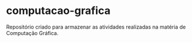# computacao-grafica
Repositório criado para armazenar as atividades realizadas na matéria de Computação Gráfica.
